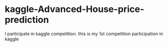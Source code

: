 # kaggle-Advanced-House-price-prediction
I participate in kaggle competition. this is my 1st competition participation in kaggle
